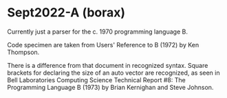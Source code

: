 # Sept2022-A (borax)

Currently just a parser for the c. 1970 programming language B.

Code specimen are taken from Users' Reference to B (1972) by Ken Thompson.

There is a difference from that document in recognized syntax.
Square brackets for declaring the size of an auto vector are recognized,
as seen in Bell Laboratories Computing Science Technical Report #8: The Programming Language B
(1973) by Brian Kernighan and Steve Johnson.

